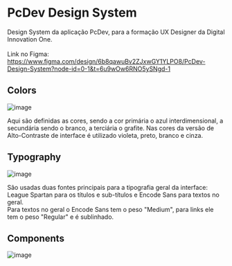 # PcDev Design System

Design System da aplicação PcDev, para a formação UX Designer da Digital Innovation One.<br><br>
Link no Figma: https://www.figma.com/design/6b8qawuBv2ZJxwGY1YLPO8/PcDev-Design-System?node-id=0-1&t=6u9wOw6RNO5ySNgd-1

## Colors
![image](https://github.com/user-attachments/assets/4947e3d7-512b-4cd3-8058-334742f90ad9)

Aqui são definidas as cores, sendo a cor primária o azul interdimensional, a secundária sendo o branco, a terciária o grafite. Nas cores da versão de Alto-Contraste de interface é utilizado violeta, preto, branco e cinza.

## Typography

![image](https://github.com/user-attachments/assets/27bd4f92-c1b6-4f85-bca9-902b863ed0bf)

São usadas duas fontes principais para a tipografia geral da interface: League Spartan para os títulos e sub-títulos e Encode Sans para textos no geral.<br>
Para textos no geral o Encode Sans tem o peso "Medium", para links ele tem o peso "Regular" e é sublinhado.<br>

## Components

![image](https://github.com/user-attachments/assets/4461554b-bd40-4a1f-9654-18a1eacf4715)

